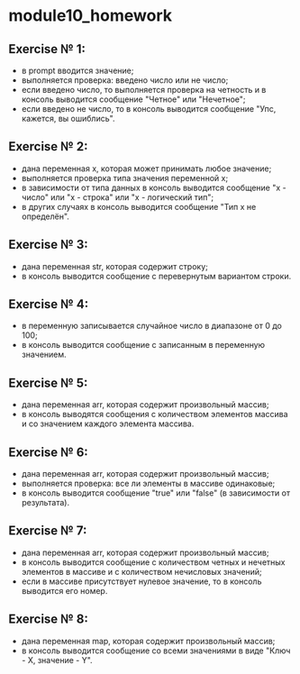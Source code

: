 # module10_homework

## Exercise № 1:
- в prompt вводится значение;
- выполняется проверка: введено число или не число;
- если введено число, то выполняется проверка на четность и в консоль выводится сообщение "Четное" или "Нечетное";
- если введено не число, то в консоль выводится сообщение "Упс, кажется, вы ошиблись".

## Exercise № 2:
- дана переменная x, которая может принимать любое значение;
- выполняется проверка типа значения переменной x;
- в зависимости от типа данных в консоль выводится сообщение "x  - число" или "x  - строка" или "x  - логический тип";
- в других случаях в консоль выводится сообщение "Тип x не определён".

## Exercise № 3:
- дана переменная str, которая содержит строку;
- в консоль выводится сообщение с перевернутым вариантом строки.

## Exercise № 4:
- в переменную записывается случайное число в диапазоне от 0 до 100;
- в консоль выводится сообщение с записанным в переменную значением.

## Exercise № 5:
- дана переменная arr, которая содержит произвольный массив;
- в консоль выводятся сообщения с количеством элементов массива и со значением каждого элемента массива.

## Exercise № 6:
- дана переменная arr, которая содержит произвольный массив;
- выполняется проверка: все ли элементы в массиве одинаковые;
- в консоль выводится сообщение "true" или "false" (в зависимости от результата).

## Exercise № 7:
- дана переменная arr, которая содержит произвольный массив;
- в консоль выводится сообщение с количеством четных и нечетных элементов в массиве и с количеством нечисловых значений;
- если в массиве присутствует нулевое значение, то в консоль выводится его номер.

## Exercise № 8:
- дана переменная map, которая содержит произвольный массив;
- в консоль выводится сообщение со всеми значениями в виде "Ключ - X, значение - Y".